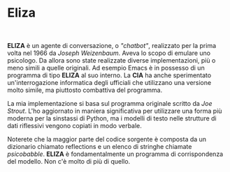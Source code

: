 # Eliza
<br>

**ELIZA** è un agente di conversazione, o *"chatbot"*, realizzato per la prima volta nel 1966 da *Joseph Weizenbaum*.
Aveva lo scopo di emulare uno psicologo. Da allora sono state realizzate diverse implementazioni, più o meno simili
a quelle originali. Ad esempio Emacs è in possesso di un programma di tipo **ELIZA** al suo interno.
La **CIA** ha anche sperimentato un'interrogazione informatica degli ufficiali che utilizzano una versione molto simile,
ma piuttosto combattiva del programma.
<br>

La mia implementazione si basa sul programma originale scritto da *Joe Strout*.
L'ho aggiornato in maniera significativa per utilizzare una forma più moderna per la sinstassi di Python,
ma i modelli di testo nelle strutture di dati riflessivi vengono copiati in modo verbale.
<br>

Noterete che la maggior parte del codice sorgente è composta da un dizionario chiamato reflections e un elenco di stringhe
chiamate *psicobabble*. **ELIZA** è fondamentalmente un programma di corrispondenza del modello. Non c'è molto di più di quello.
